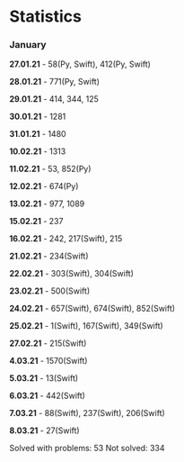 # Statistics

### January

**27.01.21** - 58(Py, Swift), 412(Py, Swift)

**28.01.21** - 771(Py, Swift)

**29.01.21** - 414, 344, 125

**30.01.21** - 1281

**31.01.21** - 1480

**10.02.21** - 1313

**11.02.21** - 53, 852(Py)

**12.02.21** - 674(Py)

**13.02.21** - 977, 1089

**15.02.21** - 237

**16.02.21** - 242, 217(Swift), 215

**21.02.21** - 234(Swift)

**22.02.21** - 303(Swift), 304(Swift)

**23.02.21** - 500(Swift)

**24.02.21** - 657(Swift), 674(Swift), 852(Swift)

**25.02.21** - 1(Swift), 167(Swift), 349(Swift)

**27.02.21** - 215(Swift)

**4.03.21** - 1570(Swift)

**5.03.21** - 13(Swift)

**6.03.21** - 442(Swift)

**7.03.21** - 88(Swift), 237(Swift), 206(Swift)

**8.03.21** - 27(Swift)

Solved with problems: 53
Not solved: 334
